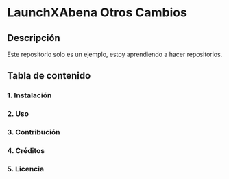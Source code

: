 # LaunchXAbena Otros Cambios

## Descripción
Este repositorio solo es un ejemplo, estoy aprendiendo a hacer repositorios.

## Tabla de contenido
### 1. Instalación
### 2. Uso
### 3. Contribución
### 4. Créditos
### 5. Licencia
